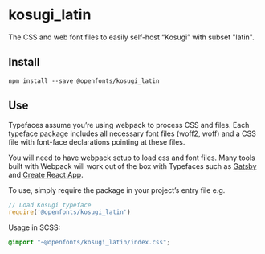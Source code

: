 
# kosugi_latin

The CSS and web font files to easily self-host “Kosugi” with subset "latin".

## Install

`npm install --save @openfonts/kosugi_latin`

## Use

Typefaces assume you’re using webpack to process CSS and files. Each typeface
package includes all necessary font files (woff2, woff) and a CSS file with
font-face declarations pointing at these files.

You will need to have webpack setup to load css and font files. Many tools built
with Webpack will work out of the box with Typefaces such as [Gatsby](https://github.com/gatsbyjs/gatsby)
and [Create React App](https://github.com/facebookincubator/create-react-app).

To use, simply require the package in your project’s entry file e.g.

```javascript
// Load Kosugi typeface
require('@openfonts/kosugi_latin')
```

Usage in SCSS:
```scss
@import "~@openfonts/kosugi_latin/index.css";
```
